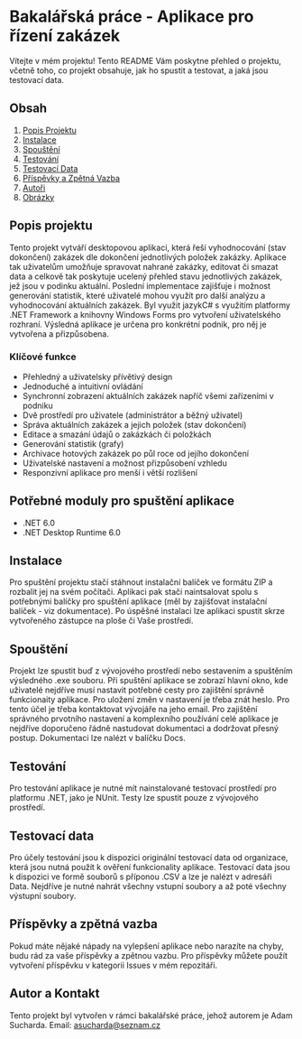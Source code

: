 # Bakalářská práce - Aplikace pro řízení zakázek 

Vítejte v mém projektu! Tento README Vám poskytne přehled o projektu, včetně toho, co projekt obsahuje, jak ho spustit a testovat, a jaká jsou testovací data.

## Obsah

1. [Popis Projektu](#popis-projektu)
2. [Instalace](#instalace)
3. [Spouštění](#spouštění)
4. [Testování](#testování)
5. [Testovací Data](#testovací-data)
6. [Příspěvky a Zpětná Vazba](#příspěvky-a-zpětná-vazba)
7. [Autoři](#autoři)
8. [Obrázky](#obrázky)

## Popis projektu

Tento projekt vytváří desktopovou aplikaci, která řeší vyhodnocování (stav dokončení) zakázek dle dokončení jednotlivých položek zakázky.
Aplikace tak uživatelům umožňuje spravovat nahrané zakázky, editovat či smazat data a celkově tak poskytuje ucelený přehled stavu jednotlivých zakázek, jež jsou v podinku aktuální.
Poslední implementace zajišťuje i možnost generování statistik, které uživatelé mohou využít pro další analýzu a vyhodnocování aktuálních zakázek.
Byl využit jazykC# s využitím platformy .NET Framework a knihovny Windows Forms pro vytvoření uživatelského rozhraní.
Výsledná aplikace je určena pro konkrétní podnik, pro něj je vytvořena a přizpůsobena. 

### Klíčové funkce
- Přehledný a uživatelsky přívětivý design
- Jednoduché a intuitivní ovládání
- Synchronní zobrazení aktuálních zakázek napříč všemi zařízeními v podniku
- Dvě prostředí pro uživatele (administrátor a běžný uživatel)
- Správa aktuálních zakázek a jejich položek (stav dokončení)
- Editace a smazání údajů o zakázkách či položkách
- Generování statistik (grafy)
- Archivace hotových zakázek po půl roce od jejího dokončení
- Uživatelské nastavení a možnost přizpůsobení vzhledu
- Responzivní aplikace pro menší i větší rozlišení

## Potřebné moduly pro spuštění aplikace
- .NET 6.0
- .NET Desktop Runtime 6.0

## Instalace

Pro spuštění projektu stačí stáhnout instalační balíček ve formátu ZIP a rozbalit jej na svém počítači. Aplikaci pak stačí naintsalovat spolu s potřebnými balíčky pro spuštění aplikace (měl by zajišťovat instalační balíček - viz dokumentace).
Po úspěšné instalaci lze aplikaci spustit skrze vytvořeného zástupce na ploše či Vaše prostředí.

## Spouštění

Projekt lze spustit buď z vývojového prostředí nebo sestavením a spuštěním výsledného .exe souboru. Při spuštění aplikace se zobrazí hlavní okno, kde uživatelé nejdříve musí nastavit potřebné cesty pro zajištění správně funkcionaity aplikace. Pro uložení změn v nastavení je třeba znát heslo. 
Pro tento účel je třeba kontaktovat vývojáře na jeho email. Pro zajištění správného prvotního nastavení a komplexního používání celé aplikace je nejdříve doporučeno řádně nastudovat dokumentaci a dodržovat přesný postup.
Dokumentaci lze nalézt v balíčku Docs.

## Testování

Pro testování aplikace je nutné mít nainstalované testovací prostředí pro platformu .NET, jako je NUnit. Testy lze spustit pouze z vývojového prostředí.

## Testovací data

Pro účely testování jsou k dispozici originální testovací data od organizace, která jsou nutná použít k ověření funkcionality aplikace. Testovací data jsou k dispozici ve formě souborů s příponou .CSV a lze je nalézt v adresáři Data. 
Nejdříve je nutné nahrát všechny vstupní soubory a až poté všechny výstupní soubory.

## Příspěvky a zpětná vazba

Pokud máte nějaké nápady na vylepšení aplikace nebo narazíte na chyby, budu rád za vaše příspěvky a zpětnou vazbu. Pro příspěvky můžete použít vytvoření příspěvku v kategorii Issues v mém repozitáři.

## Autor a Kontakt

Tento projekt byl vytvořen v rámci bakalářské práce, jehož autorem je Adam Sucharda.
Email: asucharda@seznam.cz
